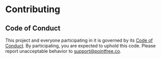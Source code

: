 # Contributing

## Code of Conduct

This project and everyone participating in it is governed by its [Code of Conduct](.github/CODE_OF_CONDUCT.md). By participating, you are expected to uphold this code. Please report unacceptable behavior to support@pointfree.co.
